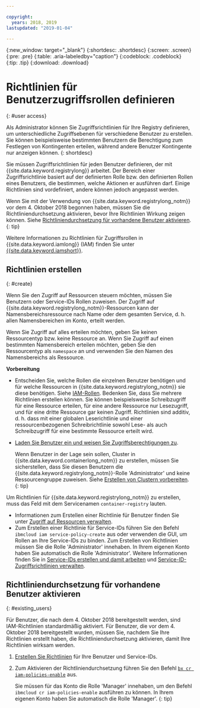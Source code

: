 ```yaml
---

copyright:
  years: 2018, 2019
lastupdated: "2019-01-04"

---
```


{:new_window: target="_blank"}
{:shortdesc: .shortdesc}
{:screen: .screen}
{:pre: .pre}
{:table: .aria-labeledby="caption"}
{:codeblock: .codeblock}
{:tip: .tip}
{:download: .download}

# Richtlinien für Benutzerzugriffsrollen definieren
{: #user access}

Als Administrator können Sie Zugriffsrichtlinien für Ihre Registry definieren, um unterschiedliche Zugriffsebenen für verschiedene Benutzer zu erstellen. Sie können beispielsweise bestimmten Benutzern die Berechtigung zum Festlegen von Kontingenten erteilen, während andere Benutzer Kontingente nur anzeigen können.
{: shortdesc}

Sie müssen Zugriffsrichtlinien für jeden Benutzer definieren, der mit {{site.data.keyword.registrylong}} arbeitet. Der Bereich einer Zugriffsrichtlinie basiert auf der definierten Rolle bzw. den definierten Rollen eines Benutzers, die bestimmen, welche Aktionen er ausführen darf. Einige Richtlinien sind vordefiniert, andere können jedoch angepasst werden.

Wenn Sie mit der Verwendung von {{site.data.keyword.registrylong_notm}} vor dem 4. Oktober 2018 begonnen haben, müssen Sie die Richtliniendurchsetzung aktivieren, bevor Ihre Richtlinien Wirkung zeigen können. Siehe [Richtliniendurchsetzung für vorhandene Benutzer aktivieren](#existing_users).
{: tip}

Weitere Informationen zu Richtlinien für Zugriffsrollen in {{site.data.keyword.iamlong}} (IAM) finden Sie unter [{{site.data.keyword.iamshort}}](/docs/iam/index.html#iamoverview).

## Richtlinien erstellen
{: #create}

Wenn Sie den Zugriff auf Ressourcen steuern möchten, müssen Sie Benutzern oder Service-IDs Rollen zuweisen. Der Zugriff auf {{site.data.keyword.registrylong_notm}}-Ressourcen kann der Namensbereichsressource nach Name oder dem gesamten Service, d. h. allen Namensbereichen im Konto, erteilt werden.

Wenn Sie Zugriff auf alles erteilen möchten, geben Sie keinen Ressourcentyp bzw. keine Ressource an. Wenn Sie Zugriff auf einen bestimmten Namensbereich erteilen möchten, geben Sie den Ressourcentyp als `namespace` an und verwenden Sie den Namen des Namensbereichs als Ressource.

**Vorbereitung**

- Entscheiden Sie, welche Rollen die einzelnen Benutzer benötigen und für welche Ressourcen in {{site.data.keyword.registrylong_notm}} sie diese benötigen. Siehe [IAM-Rollen](/docs/services/Registry/iam.html#iam). Bedenken Sie, dass Sie mehrere Richtlinien erstellen können. Sie können beispielsweise Schreibzugriff für eine Ressource erteilen, für eine andere Ressource nur Lesezugriff, und für eine dritte Ressource gar keinen Zugriff. Richtlinien sind additiv, d. h. dass mit einer globalen Leserichtlinie und einer ressourcenbezogenen Schreibrichtlinie sowohl Lese- als auch Schreibzugriff für eine bestimmte Ressource erteilt wird.

- [Laden Sie Benutzer ein und weisen Sie Zugriffsberechtigungen zu](/docs/iam/iamuserinv.html#iamuserinv).

  Wenn Benutzer in der Lage sein sollen, Cluster in {{site.data.keyword.containerlong_notm}} zu erstellen, müssen Sie sicherstellen, dass Sie diesen Benutzern die {{site.data.keyword.registrylong_notm}}-Rolle 'Administrator' und keine Ressourcengruppe zuweisen. Siehe [Erstellen von Clustern vorbereiten](/docs/containers/cs_clusters.html#cluster_prepare).
  {: tip}

Um Richtlinien für {{site.data.keyword.registrylong_notm}} zu erstellen, muss das Feld mit dem Servicenamen `container-registry` lauten.

- Informationen zum Erstellen einer Richtlinie für Benutzer finden Sie unter [Zugriff auf Ressourcen verwalten](/docs/iam/mngiam.html#iammanidaccser).
- Zum Erstellen einer Richtlinie für Service-IDs führen Sie den Befehl `ibmcloud iam service-policy-create` aus oder verwenden die GUI, um Rollen an Ihre Service-IDs zu binden. Zum Erstellen von Richtlinien müssen Sie die Rolle 'Administrator' innehaben. In Ihrem eigenen Konto haben Sie automatisch die Rolle 'Administrator'. Weitere Informationen finden Sie in [Service-IDs erstellen und damit arbeiten](/docs/iam/serviceid.html#serviceids) und [Service-ID-Zugriffsrichtlinien verwalten](/docs/iam/serviceidaccess.html#serviceidpolicy). 

## Richtliniendurchsetzung für vorhandene Benutzer aktivieren
{: #existing_users}

Für Benutzer, die nach dem 4. Oktober 2018 bereitgestellt werden, sind IAM-Richtlinien standardmäßig aktiviert. Für Benutzer, die vor dem 4. Oktober 2018 bereitgestellt wurden, müssen Sie, nachdem Sie Ihre Richtlinien erstellt haben, die Richtliniendurchsetzung aktivieren, damit Ihre Richtlinien wirksam werden.

1. [Erstellen Sie Richtlinien](#create) für Ihre Benutzer und Service-IDs. 

2. Zum Aktivieren der Richtliniendurchsetzung führen Sie den Befehl [`bx cr iam-policies-enable`](/docs/services/Registry/registry_cli.html#bx_cr_iam_policies_enable) aus.

    Sie müssen für das Konto die Rolle 'Manager' innehaben, um den Befehl `ibmcloud cr iam-policies-enable` ausführen zu können. In Ihrem eigenen Konto haben Sie automatisch die Rolle 'Manager'.
    {: tip}
